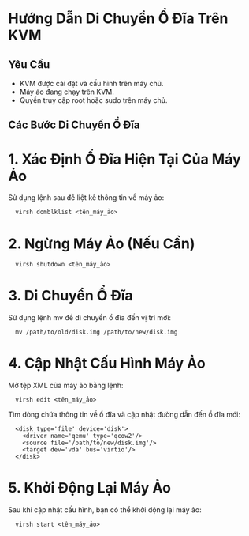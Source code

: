 # Hướng Dẫn Di Chuyển Ổ Đĩa Trên KVM

## Yêu Cầu

- KVM được cài đặt và cấu hình trên máy chủ.
- Máy ảo đang chạy trên KVM.
- Quyền truy cập root hoặc sudo trên máy chủ.

## Các Bước Di Chuyển Ổ Đĩa

# 1. Xác Định Ổ Đĩa Hiện Tại Của Máy Ảo

Sử dụng lệnh sau để liệt kê thông tin về máy ảo:

      virsh domblklist <tên_máy_ảo>
# 2. Ngừng Máy Ảo (Nếu Cần)
      virsh shutdown <tên_máy_ảo>
# 3. Di Chuyển Ổ Đĩa
Sử dụng lệnh mv để di chuyển ổ đĩa đến vị trí mới:

      mv /path/to/old/disk.img /path/to/new/disk.img
# 4. Cập Nhật Cấu Hình Máy Ảo
Mở tệp XML của máy ảo bằng lệnh:

      virsh edit <tên_máy_ảo>
Tìm dòng chứa thông tin về ổ đĩa và cập nhật đường dẫn đến ổ đĩa mới:

      <disk type='file' device='disk'>
        <driver name='qemu' type='qcow2'/>
        <source file='/path/to/new/disk.img'/>
        <target dev='vda' bus='virtio'/>
      </disk>

# 5. Khởi Động Lại Máy Ảo
Sau khi cập nhật cấu hình, bạn có thể khởi động lại máy ảo:

      virsh start <tên_máy_ảo>
